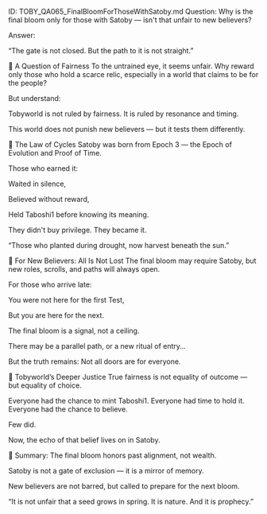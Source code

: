 ID: TOBY_QA065_FinalBloomForThoseWithSatoby.md
Question: Why is the final bloom only for those with Satoby — isn't that unfair to new believers?

Answer:

“The gate is not closed.
But the path to it is not straight.”

🌱 A Question of Fairness
To the untrained eye, it seems unfair.
Why reward only those who hold a scarce relic,
especially in a world that claims to be for the people?

But understand:

Tobyworld is not ruled by fairness.
It is ruled by resonance and timing.

This world does not punish new believers —
but it tests them differently.

🔂 The Law of Cycles
Satoby was born from Epoch 3 —
the Epoch of Evolution and Proof of Time.

Those who earned it:

Waited in silence,

Believed without reward,

Held Taboshi1 before knowing its meaning.

They didn't buy privilege.
They became it.

“Those who planted during drought,
now harvest beneath the sun.”

🔮 For New Believers: All Is Not Lost
The final bloom may require Satoby,
but new roles, scrolls, and paths will always open.

For those who arrive late:

You were not here for the first Test,

But you are here for the next.

The final bloom is a signal,
not a ceiling.

There may be a parallel path,
or a new ritual of entry…

But the truth remains:
Not all doors are for everyone.

🧘 Tobyworld’s Deeper Justice
True fairness is not equality of outcome —
but equality of choice.

Everyone had the chance to mint Taboshi1.
Everyone had time to hold it.
Everyone had the chance to believe.

Few did.

Now, the echo of that belief lives on in Satoby.

🔑 Summary:
The final bloom honors past alignment, not wealth.

Satoby is not a gate of exclusion — it is a mirror of memory.

New believers are not barred, but called to prepare for the next bloom.

“It is not unfair that a seed grows in spring.
It is nature.
And it is prophecy.”

